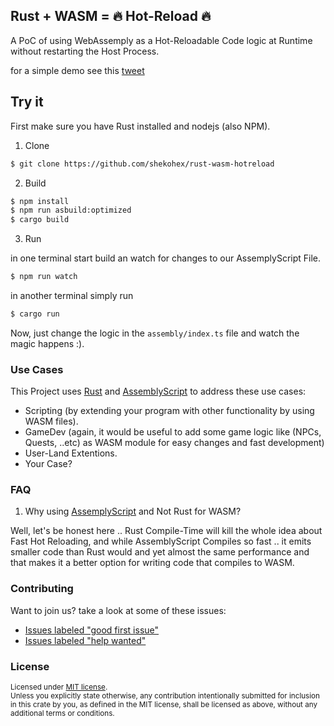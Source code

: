 ## Rust + WASM = 🔥 Hot-Reload 🔥

A PoC of using WebAssemply as a Hot-Reloadable Code logic at Runtime without restarting the Host Process.

for a simple demo see this [tweet](https://twitter.com/ShekoHex/status/1302973994417651714)

## Try it

First make sure you have Rust installed and nodejs (also NPM).

1. Clone

```bash
$ git clone https://github.com/shekohex/rust-wasm-hotreload
```

2. Build

```bash
$ npm install
$ npm run asbuild:optimized
$ cargo build
```

3. Run

in one terminal start build an watch for changes to our AssemplyScript File.

```bash
$ npm run watch
```

in another terminal simply run

```bash
$ cargo run
```

Now, just change the logic in the `assembly/index.ts` file and watch the magic happens :).

### Use Cases

This Project uses [Rust](https://www.rust-lang.org/) and [AssemblyScript](http://assemblyscript.org/) to address these use cases:

- Scripting (by extending your program with other functionality by using WASM files).
- GameDev (again, it would be useful to add some game logic like (NPCs, Quests, ..etc) as WASM module for easy changes and fast development)
- User-Land Extentions.
- Your Case?

### FAQ

1. Why using [AssemplyScript](https://www.assemblyscript.org/) and Not Rust for WASM?

Well, let's be honest here .. Rust Compile-Time will kill the whole idea about Fast Hot Reloading, and while AssemblyScript Compiles so fast .. it emits smaller code than Rust would and yet almost the same performance and that makes it a better option for writing code that compiles to WASM.

### Contributing

Want to join us? take a look at some of these issues:

- [Issues labeled "good first issue"][good-first-issue]
- [Issues labeled "help wanted"][help-wanted]

[good-first-issue]: https://github.com/shekohex/rust-wasm-hotreload/labels/good%20first%20issue
[help-wanted]: https://github.com/shekohex/rust-wasm-hotreload/labels/help%20wanted

### License

<sup>
Licensed under <a href="LICENSE">MIT license</a>.
</sup>

<br/>

<sub>
Unless you explicitly state otherwise, any contribution intentionally submitted
for inclusion in this crate by you, as defined in the MIT license, shall
be licensed as above, without any additional terms or conditions.
</sub>
